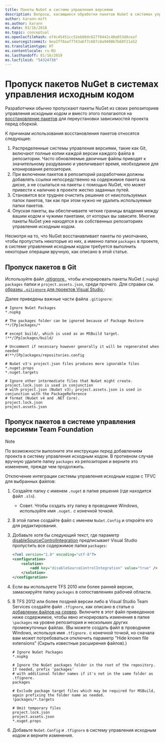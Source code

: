 ```yaml
---
title: Пакеты NuGet и система управления версиями
description: Вопросы, касающиеся обработки пакетов NuGet в системах управления версиями и исходным кодом, а также пропуска пакетов с TFVC и GIT.
author: karann-msft
ms.author: karann
ms.date: 03/16/2018
ms.topic: conceptual
ms.openlocfilehash: ef4c45451cc52eb08dc627f8442c48e853d8ceaf
ms.sourcegitcommit: 6ea2ff8aaf7743a6f7c687c8a9400b7b60f21a52
ms.translationtype: HT
ms.contentlocale: ru-RU
ms.lasthandoff: 01/16/2019
ms.locfileid: "54324738"
---
```

# <a name="omitting-nuget-packages-in-source-control-systems"></a>Пропуск пакетов NuGet в системах управления исходным кодом

Разработчики обычно пропускают пакеты NuGet из своих репозиториев управления исходным кодом и вместо этого полагаются на [восстановление пакетов](package-restore.md) для переустановки зависимостей проекта перед сборкой.

К причинам использования восстановления пакетов относятся следующие:

1. Распределенные системы управления версиями, такие как Git, включают полные копии каждой версии каждого файла в репозитории. Часто обновляемые двоичные файлы приводят к значительному раздуванию и увеличивают время, необходимое для клонирования репозитория.
1. При включении пакетов в репозиторий разработчики должны добавлять ссылки непосредственно на содержимое пакета на диске, а не ссылаться на пакеты с помощью NuGet, что может привести к наличию в проекте жестко заданных путей.
1. Становится все труднее очистить решение от неиспользуемых папок пакетов, так как при этом нужно не удалить используемые папки пакетов.
1. Опуская пакеты, вы обеспечиваете четкие границы владения между вашим кодом и чужими пакетами, от которых вы зависите. Многие пакеты NuGet уже находятся в их собственных репозиториях управления исходным кодом.

Несмотря на то, что NuGet восстанавливает пакеты по умолчанию, чтобы пропустить некоторые из них, а именно папки `packages` в проекте, в системе управления исходным кодом требуется выполнить некоторые операции вручную, как описано в этой статье.

## <a name="omitting-packages-with-git"></a>Пропуск пакетов в Git

Используйте файл [.gitignore ](https://git-scm.com/docs/gitignore), чтобы игнорировать пакеты NuGet (`.nupkg`) `packages` папки и `project.assets.json`, среди прочего. Для справки см. [ образец `.gitignore` для проектов Visual Studio ](https://github.com/github/gitignore/blob/master/VisualStudio.gitignore):

Далее приведены важные части файла `.gitignore`:

```gitignore
# Ignore NuGet Packages
*.nupkg

# The packages folder can be ignored because of Package Restore
**/[Pp]ackages/*

# except build/, which is used as an MSBuild target.
!**/[Pp]ackages/build/

# Uncomment if necessary however generally it will be regenerated when needed
#!**/[Pp]ackages/repositories.config

# NuGet v3's project.json files produces more ignorable files
*.nuget.props
*.nuget.targets

# Ignore other intermediate files that NuGet might create. project.lock.json is used in conjunction
# with project.json (NuGet v3); project.assets.json is used in conjunction with the PackageReference
# format (NuGet v4 and .NET Core).
project.lock.json
project.assets.json
```

## <a name="omitting-packages-with-team-foundation-version-control"></a>Пропуск пакетов в системе управления версиями Team Foundation

> [!Note]
> По возможности выполните эти инструкции *перед* добавлением проекта в систему управления исходным кодом. В противном случае вручную удалите папку `packages` из репозитория и верните это изменение, прежде чем продолжить.

Отключение интеграции системы управления исходным кодом с TFVC для выбранных файлов:

1. Создайте папку с именем `.nuget` в папке решения (где находится файл `.sln`).
    - Совет. Чтобы создать эту папку в проводнике Windows, используйте имя `.nuget.` *с* конечной точкой.

1. В этой папке создайте файл с именем `NuGet.Config` и откройте его для редактирования.

1. Добавьте хотя бы следующий текст, где параметр [disableSourceControlIntegration](../reference/nuget-config-file.md#solution-section) предписывает Visual Studio пропустить все содержимое папки `packages`:

   ```xml
   <?xml version="1.0" encoding="utf-8"?>
   <configuration>
       <solution>
           <add key="disableSourceControlIntegration" value="true" />
       </solution>
   </configuration>
   ```

1. Если вы используете TFS 2010 или более ранней версии, замаскируйте папку `packages` в сопоставлениях рабочей области.

1. В TFS 2012 или более поздней версии либо в Visual Studio Team Services создайте файл `.tfignore`, как описано в статье о [добавлении файлов на сервер](/vsts/tfvc/add-files-server?view=vsts#tfignore). Включите в этот файл приведенное ниже содержимое, чтобы явно игнорировать изменения в папке `\packages` на уровне репозитория и нескольких других промежуточных файлах. (Вы можете создать файл в проводнике Windows, используя имя `.tfignore.` с конечной точкой, но сначала вам может потребоваться отключить параметр "Hide known file extensions" (Скрыть известные расширения файлов).)

   ```cli
   # Ignore NuGet Packages
   *.nupkg

   # Ignore the NuGet packages folder in the root of the repository. If needed, prefix 'packages'
   # with additional folder names if it's not in the same folder as .tfignore.   
   packages

   # Exclude package target files which may be required for MSBuild, again prefixing the folder name as needed.
   !packages/*.targets

   # Omit temporary files
   project.lock.json
   project.assets.json
   *.nuget.props
   ```

1. Добавьте `NuGet.Config` и `.tfignore` в систему управления исходным кодом и верните изменения.

